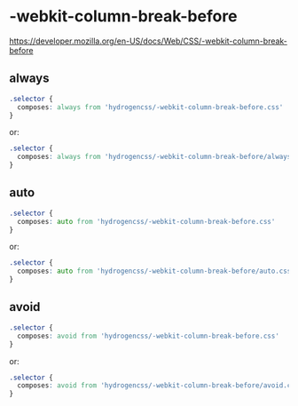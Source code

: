 # -webkit-column-break-before

https://developer.mozilla.org/en-US/docs/Web/CSS/-webkit-column-break-before

## always
```css
.selector {
  composes: always from 'hydrogencss/-webkit-column-break-before.css'
}
```

or:
```css
.selector {
  composes: always from 'hydrogencss/-webkit-column-break-before/always.css'
}
```

## auto
```css
.selector {
  composes: auto from 'hydrogencss/-webkit-column-break-before.css'
}
```

or:
```css
.selector {
  composes: auto from 'hydrogencss/-webkit-column-break-before/auto.css'
}
```

## avoid
```css
.selector {
  composes: avoid from 'hydrogencss/-webkit-column-break-before.css'
}
```

or:
```css
.selector {
  composes: avoid from 'hydrogencss/-webkit-column-break-before/avoid.css'
}
```


